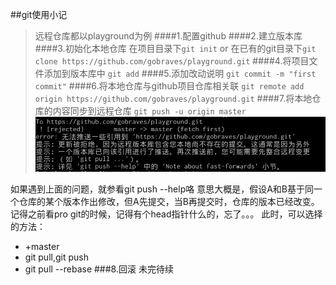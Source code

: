 ##git使用小记
>远程仓库都以playground为例
####1.配置github
####2.建立版本库
####3.初始化本地仓库
在项目目录下`git init`
or
在已有的git目录下`git clone https://github.com/gobraves/playground.git`
####4.将项目文件添加到版本库中
`git add`
####5.添加改动说明
`git commit -m "first commit"`
####6.将本地仓库与github项目仓库相关联
`git remote add origin https://github.com/gobraves/playground.git`
####7.将本地仓库的内容同步到远程仓库
`git push -u origin master`
![problem](bug.png "problem")

如果遇到上面的问题，就参看git push --help咯
意思大概是，假设A和B基于同一个仓库的某个版本作出修改，但A先提交，当B再提交时，仓库的版本已经改变。记得之前看pro git的时候，记得有个head指针什么的，忘了。。。
此时，可以选择的方法：

- +master
- git pull,git push
- git pull --rebase
###8.回滚
未完待续
